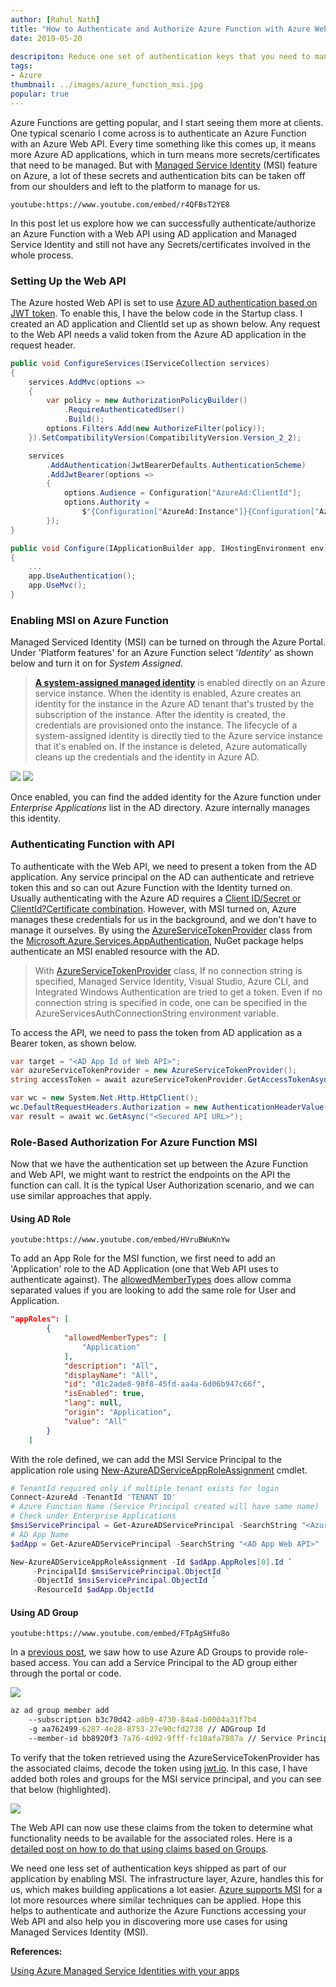 ```yaml
---
author: [Rahul Nath]
title: "How to Authenticate and Authorize Azure Function with Azure Web App Using Managed Service Identity (MSI)"
date: 2019-05-20
  
descripiton: Reduce one set of authentication keys that you need to manage using MSI.
tags: 
- Azure
thumbnail: ../images/azure_function_msi.jpg
popular: true
---
```


Azure Functions are getting popular, and I start seeing them more at clients. One typical scenario I come across is to authenticate an Azure Function with an Azure Web API. Every time something like this comes up, it means more Azure AD applications, which in turn means more secrets/certificates that need to be managed. But with [Managed Service Identity](https://docs.microsoft.com/en-us/azure/active-directory/managed-identities-azure-resources/overview) (MSI) feature on Azure, a lot of these secrets and authentication bits can be taken off from our shoulders and left to the platform to manage for us.

`youtube:https://www.youtube.com/embed/r4QFBsT2YE8`
<br /> 

In this post let us explore how we can successfully authenticate/authorize an Azure Function with a Web API using AD application and Managed Service Identity and still not have any Secrets/certificates involved in the whole process. 

### Setting Up the Web API

The Azure hosted Web API is set to use [Azure AD authentication based on JWT token](https://docs.microsoft.com/en-us/aspnet/core/security/authorization/limitingidentitybyscheme?view=aspnetcore-2.2&tabs=aspnetcore2x). To enable this, I have the below code in the Startup class. I created an AD application and ClientId set up as shown below. Any request to the Web API needs a valid token from the Azure AD application in the request header.

``` csharp
public void ConfigureServices(IServiceCollection services)
{
    services.AddMvc(options =>
    {
        var policy = new AuthorizationPolicyBuilder()
            .RequireAuthenticatedUser()
            .Build();
        options.Filters.Add(new AuthorizeFilter(policy));
    }).SetCompatibilityVersion(CompatibilityVersion.Version_2_2);

    services
        .AddAuthentication(JwtBearerDefaults.AuthenticationScheme)
        .AddJwtBearer(options => 
        {
            options.Audience = Configuration["AzureAd:ClientId"];
            options.Authority = 
                $"{Configuration["AzureAd:Instance"]}{Configuration["AzureAd:TenantId"]}";
        });
}

public void Configure(IApplicationBuilder app, IHostingEnvironment env)
{
    ...
    app.UseAuthentication();
    app.UseMvc();
}
```

### Enabling MSI on Azure Function

Managed Serviced Identity (MSI) can be turned on through the Azure Portal. Under 'Platform features' for an Azure Function select '*Identity*' as shown below and turn it on for *System Assigned*. 

> **[A system-assigned managed identity](https://docs.microsoft.com/en-us/azure/active-directory/managed-identities-azure-resources/overview#how-does-the-managed-identities-for-azure-resources-work)** is enabled directly on an Azure service instance. When the identity is enabled, Azure creates an identity for the instance in the Azure AD tenant that's trusted by the subscription of the instance. After the identity is created, the credentials are provisioned onto the instance. The lifecycle of a system-assigned identity is directly tied to the Azure service instance that it's enabled on. If the instance is deleted, Azure automatically cleans up the credentials and the identity in Azure AD.

![](../images/azure_function_msi.jpg)
![](../images/azure_function_msi_on.jpg)

Once enabled, you can find the added identity for the Azure function under *Enterprise Applications* list in the AD directory. Azure internally manages this identity.

### Authenticating Function with API

To authenticate with the Web API, we need to present a token from the AD application. Any service principal on the AD can authenticate and retrieve token this and so can out Azure Function with the Identity turned on. Usually authenticating with the Azure AD requires a [Client ID/Secret or ClientId?Certificate combination](https://www.rahulpnath.com/blog/authenticating-a-client-application-with-azure-key-vault/). However, with MSI turned on, Azure manages these credentials for us in the background, and we don't have to manage it ourselves. By using the [AzureServiceTokenProvider](https://docs.microsoft.com/en-us/azure/key-vault/service-to-service-authentication) class from the [Microsoft.Azure.Services.AppAuthentication,](https://www.nuget.org/packages/Microsoft.Azure.Services.AppAuthentication) NuGet package helps authenticate an MSI enabled resource with the AD.

> With [AzureServiceTokenProvider](https://github.com/Azure/azure-sdk-for-net/blob/ddda7cb74b979f03bb03e240c06c924914ee8bdd/src/SdkCommon/AppAuthentication/Azure.Services.AppAuthentication/AzureServiceTokenProvider.cs) class, If no connection string is specified, Managed Service Identity, Visual Studio, Azure CLI, and Integrated Windows Authentication are tried to get a token.
Even if no connection string is specified in code, one can be specified in the AzureServicesAuthConnectionString environment variable. 

To access the API, we need to pass the token from AD application as a Bearer token, as shown below.

``` csharp
var target = "<AD App Id of Web API>";
var azureServiceTokenProvider = new AzureServiceTokenProvider();
string accessToken = await azureServiceTokenProvider.GetAccessTokenAsync(target);

var wc = new System.Net.Http.HttpClient();
wc.DefaultRequestHeaders.Authorization = new AuthenticationHeaderValue("Bearer", accessToken);
var result = await wc.GetAsync("<Secured API URL>");
```

### Role-Based Authorization For Azure Function MSI

Now that we have the authentication set up between the Azure Function and Web API, we might want to restrict the endpoints on the API the function can call. It is the typical User Authorization scenario, and we can use similar approaches that apply. 

#### Using AD Role

`youtube:https://www.youtube.com/embed/HVruBWuKnYw`
<br/>

To add an App Role for the MSI function, we first need to add an 'Application' role to the AD Application (one that Web API uses to authenticate against). The [allowedMemberTypes](https://docs.microsoft.com/en-us/azure/active-directory/develop/reference-app-manifest) does allow comma separated values if you are looking to add the same role for User and Application.

``` json
"appRoles": [
        {
            "allowedMemberTypes": [
                "Application"
            ],
            "description": "All",
            "displayName": "All",
            "id": "d1c2ade8-98f8-45fd-aa4a-6d06b947c66f",
            "isEnabled": true,
            "lang": null,
            "origin": "Application",
            "value": "All"
        }
    ]
```

With the role defined, we can add the MSI Service Principal to the application role using [New-AzureADServiceAppRoleAssignment](https://docs.microsoft.com/en-us/powershell/module/azuread/new-azureadserviceapproleassignment?view=azureadps-2.0)  cmdlet.

``` powershell
# TenantId required only if multiple tenant exists for login
Connect-AzureAd -TenantId 'TENANT ID' 
# Azure Function Name (Service Principal created will have same name)
# Check under Enterprise Applications
$msiServicePrincipal = Get-AzureADServicePrincipal -SearchString "<Azure Function Name>" 
# AD App Name 
$adApp = Get-AzureADServicePrincipal -SearchString "<AD App Web API>"

New-AzureADServiceAppRoleAssignment -Id $adApp.AppRoles[0].Id `
     -PrincipalId $msiServicePrincipal.ObjectId `
     -ObjectId $msiServicePrincipal.ObjectId `
     -ResourceId $adApp.ObjectId
```

#### Using AD Group

`youtube:https://www.youtube.com/embed/FTpAgSHfu8o`
<br/>

In a [previous post](https://www.rahulpnath.com/blog/custom-authorization-policy-providers/), we saw how to use Azure AD Groups to provide role-based access. You can add a Service Principal to the AD group either through the portal or code.

![](../images/azure_function_msi_add_to_ad_group.jpg)
``` cmd
az ad group member add 
    --subscription b3c70d42-a0b9-4730-84a4-b0004a31f7b4 
    -g aa762499-6287-4e28-8753-27e90cfd2738 // ADGroup Id
    --member-id bb8920f3-7a76-4d92-9fff-fc10afa7887a // Service Principal Object Id
```

To verify that the token retrieved using the AzureServiceTokenProvider has the associated claims, decode the token using [jwt.io](https://jwt.io/). In this case, I have added both roles and groups for the MSI service principal, and you can see that below (highlighted).

![](../images/azure_function_role_based_access.jpg)

The Web API can now use these claims from the token to determine what functionality needs to be available for the associated roles. Here is a [detailed post on how to do that using claims based on Groups](https://www.rahulpnath.com/blog/dot-net-core-api-and-azure-ad-groups-based-access/).


We need one less set of authentication keys shipped as part of our application by enabling MSI. The infrastructure layer, Azure, handles this for us, which makes building applications a lot easier. [Azure supports MSI](https://docs.microsoft.com/en-us/azure/active-directory/managed-identities-azure-resources/services-support-managed-identities) for a lot more resources where similar techniques can be applied. Hope this helps to authenticate and authorize the Azure Functions accessing your Web API and also help you in discovering more use cases for using Managed Services Identity (MSI).

**References:**   

[Using Azure Managed Service Identities with your apps](https://jpd.ms/using-azure-managed-service-identities-with-your-apps-b979564ddf4)